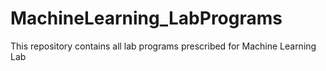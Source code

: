 # MachineLearning_LabPrograms
This repository contains all lab programs prescribed for Machine Learning Lab 
